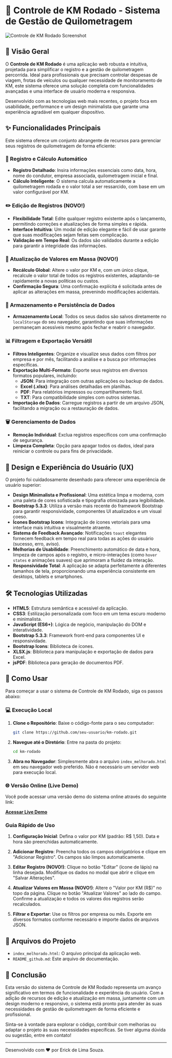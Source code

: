 # 🚗 Controle de KM Rodado - Sistema de Gestão de Quilometragem

![Controle de KM Rodado Screenshot](https://kmrodado.netlify.app/assets/screenshot.png) <!-- Exemplo de screenshot, substituir pela imagem real -->

## 🌟 Visão Geral

O **Controle de KM Rodado** é uma aplicação web robusta e intuitiva, projetada para simplificar o registro e a gestão de quilometragem percorrida. Ideal para profissionais que precisam controlar despesas de viagem, frotas de veículos ou qualquer necessidade de monitoramento de KM, este sistema oferece uma solução completa com funcionalidades avançadas e uma interface de usuário moderna e responsiva.

Desenvolvido com as tecnologias web mais recentes, o projeto foca em usabilidade, performance e um design minimalista que garante uma experiência agradável em qualquer dispositivo.

## ✨ Funcionalidades Principais

Este sistema oferece um conjunto abrangente de recursos para gerenciar seus registros de quilometragem de forma eficiente:

### 📝 Registro e Cálculo Automático

- **Registro Detalhado**: Insira informações essenciais como data, hora, nome do condutor, empresa associada, quilometragem inicial e final.
- **Cálculo Inteligente**: O sistema calcula automaticamente a quilometragem rodada e o valor total a ser ressarcido, com base em um valor configurável por KM.

### ✏️ Edição de Registros (NOVO!)

- **Flexibilidade Total**: Edite qualquer registro existente após o lançamento, permitindo correções e atualizações de forma simples e rápida.
- **Interface Intuitiva**: Um modal de edição elegante e fácil de usar garante que suas modificações sejam feitas sem complicação.
- **Validação em Tempo Real**: Os dados são validados durante a edição para garantir a integridade das informações.

### 🔄 Atualização de Valores em Massa (NOVO!)

- **Recálculo Global**: Altere o valor por KM e, com um único clique, recalcule o valor total de todos os registros existentes, adaptando-se rapidamente a novas políticas ou custos.
- **Confirmação Segura**: Uma confirmação explícita é solicitada antes de aplicar as alterações em massa, prevenindo modificações acidentais.

### 💾 Armazenamento e Persistência de Dados

- **Armazenamento Local**: Todos os seus dados são salvos diretamente no `localStorage` do seu navegador, garantindo que suas informações permaneçam acessíveis mesmo após fechar e reabrir o navegador.

### 📊 Filtragem e Exportação Versátil

- **Filtros Inteligentes**: Organize e visualize seus dados com filtros por empresa e por mês, facilitando a análise e a busca por informações específicas.
- **Exportação Multi-Formato**: Exporte seus registros em diversos formatos populares, incluindo:
    - **JSON**: Para integração com outras aplicações ou backup de dados.
    - **Excel (.xlsx)**: Para análises detalhadas em planilhas.
    - **PDF**: Para relatórios impressos ou compartilhamento fácil.
    - **TXT**: Para compatibilidade simples com outros sistemas.
- **Importação de Dados**: Carregue registros a partir de um arquivo JSON, facilitando a migração ou a restauração de dados.

### 🗑️ Gerenciamento de Dados

- **Remoção Individual**: Exclua registros específicos com uma confirmação de segurança.
- **Limpeza Completa**: Opção para apagar todos os dados, ideal para reiniciar o controle ou para fins de privacidade.

## 🎨 Design e Experiência do Usuário (UX)

O projeto foi cuidadosamente desenhado para oferecer uma experiência de usuário superior:

- **Design Minimalista e Profissional**: Uma estética limpa e moderna, com uma paleta de cores sofisticada e tipografia otimizada para legibilidade.
- **Bootstrap 5.3.3**: Utiliza a versão mais recente do framework Bootstrap para garantir responsividade, componentes UI atualizados e um visual coeso.
- **Ícones Bootstrap Icons**: Integração de ícones vetoriais para uma interface mais intuitiva e visualmente atraente.
- **Sistema de Feedback Avançado**: Notificações `toast` elegantes fornecem feedback em tempo real para todas as ações do usuário (sucesso, erro, aviso).
- **Melhorias de Usabilidade**: Preenchimento automático de data e hora, limpeza de campos após o registro, e micro-interações (como `hover states` e animações suaves) que aprimoram a fluidez da interação.
- **Responsividade Total**: A aplicação se adapta perfeitamente a diferentes tamanhos de tela, proporcionando uma experiência consistente em desktops, tablets e smartphones.

## 🛠️ Tecnologias Utilizadas

- **HTML5**: Estrutura semântica e acessível da aplicação.
- **CSS3**: Estilização personalizada com foco em um tema escuro moderno e minimalista.
- **JavaScript (ES6+)**: Lógica de negócio, manipulação do DOM e interatividade.
- **Bootstrap 5.3.3**: Framework front-end para componentes UI e responsividade.
- **Bootstrap Icons**: Biblioteca de ícones.
- **XLSX.js**: Biblioteca para manipulação e exportação de dados para Excel.
- **jsPDF**: Biblioteca para geração de documentos PDF.

## 🚀 Como Usar

Para começar a usar o sistema de Controle de KM Rodado, siga os passos abaixo:

### 💻 Execução Local

1. **Clone o Repositório**: Baixe o código-fonte para o seu computador:
   ```bash
   git clone https://github.com/seu-usuario/km-rodado.git
   ```
2. **Navegue até o Diretório**: Entre na pasta do projeto:
   ```bash
   cd km-rodado
   ```
3. **Abra no Navegador**: Simplesmente abra o arquivo `index_melhorado.html` em seu navegador web preferido. Não é necessário um servidor web para execução local.

### 🌐 Versão Online (Live Demo)

Você pode acessar uma versão demo do sistema online através do seguinte link:

[**Acessar Live Demo**](https://kmrodado.netlify.app/)

### Guia Rápido de Uso

1. **Configuração Inicial**: Defina o valor por KM (padrão: R$ 1,50). Data e hora são preenchidas automaticamente.

2. **Adicionar Registro**: Preencha todos os campos obrigatórios e clique em "Adicionar Registro". Os campos são limpos automaticamente.

3. **Editar Registro (NOVO!)**: Clique no botão "Editar" (ícone de lápis) na linha desejada. Modifique os dados no modal que abrir e clique em "Salvar Alterações".

4. **Atualizar Valores em Massa (NOVO!)**: Altere o "Valor por KM (R$)" no topo da página. Clique no botão "Atualizar Valores" ao lado do campo. Confirme a atualização e todos os valores dos registros serão recalculados.

5. **Filtrar e Exportar**: Use os filtros por empresa ou mês. Exporte em diversos formatos conforme necessário e importe dados de arquivos JSON.

## 📄 Arquivos do Projeto

- `index_melhorado.html`: O arquivo principal da aplicação web.
- `README_github.md`: Este arquivo de documentação.

## 🎉 Conclusão

Esta versão do sistema de Controle de KM Rodado representa um avanço significativo em termos de funcionalidade e experiência do usuário. Com a adição de recursos de edição e atualização em massa, juntamente com um design moderno e responsivo, o sistema está pronto para atender às suas necessidades de gestão de quilometragem de forma eficiente e profissional.

Sinta-se à vontade para explorar o código, contribuir com melhorias ou adaptar o projeto às suas necessidades específicas. Se tiver alguma dúvida ou sugestão, entre em contato!

--- 

Desenvolvido com ❤️ por Erick de Lima Souza.


